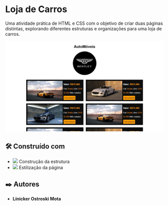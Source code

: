 # Loja de Carros

Uma atividade prática de HTML e CSS com o objetivo de criar duas páginas distintas, explorando diferentes estruturas e organizações para uma loja de carros.

<img src="./gitimg.jpg">

## 🛠️ Construído com

* <img src="https://img.shields.io/badge/HTML5-E34F26?style=for-the-badge&logo=html5&logoColor=white"> Construção da estrutura
* <img src="https://img.shields.io/badge/CSS3-1572B6?style=for-the-badge&logo=css3&logoColor=white"> Estilização da página

## ✒️ Autores

* **Línicker Ostroski Mota** 
